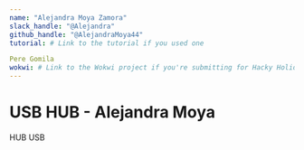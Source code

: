 ```yaml
---
name: "Alejandra Moya Zamora"
slack_handle: "@Alejandra"
github_handle: "@AlejandraMoya44"
tutorial: # Link to the tutorial if you used one

Pere Gomila 
wokwi: # Link to the Wokwi project if you're submitting for Hacky Holidays
---
```


# USB HUB - Alejandra Moya
HUB USB

<!-- Describe your board in 2-3 sentences. What are you making? What will it do? →
Es un HUB USB
<!-- How much is it going to cost? -->

<!-- Tell us a little bit about your design process. What were some challenges? What helped? ***Totally optional*** -->